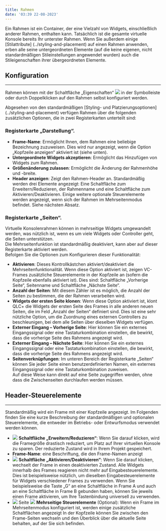 ```yaml
---
title: Rahmen
date: '03:39 22-08-2023'
---
```


Ein Rahmen ist ein Container, der eine Vielzahl von Widgets, einschließlich anderer Rahmen, enthalten kann. Tatsächlich ist die gesamte virtuelle Konsole bereits Ihr unterster Rahmen. Wenn Sie außerdem einige [Stilattribute] (../styling-and-placement) auf einen Rahmen anwenden, erben alle seine untergeordneten Elemente (auf die keine eigenen, nicht standardmäßigen Stileinstellungen angewendet wurden) auch die Stileigenschaften ihrer übergeordneten Elemente.

## Konfiguration
<hr>

Rahmen können mit der Schaltfläche „Eigenschaften“ ![](/basics/edit.png) in der Symbolleiste oder durch Doppelklicken auf den Rahmen selbst konfiguriert werden.  
  
Abgesehen von den standardmäßigen [Styling- und Platzierungsoptionen] (../styling-and-placement) verfügen Rahmen über die folgenden zusätzlichen Optionen, die in zwei Registerkarten unterteilt sind:  

### Registerkarte „Darstellung“.

* **Frame-Name**: Ermöglicht Ihnen, dem Rahmen eine beliebige Bezeichnung zuzuweisen. Dies wird nur angezeigt, wenn die Option „Kopfzeile anzeigen“ aktiviert ist (siehe unten).
* **Untergeordnete Widgets akzeptieren**: Ermöglicht das Hinzufügen von Widgets zum Rahmen.
* **Größenänderung zulassen**: Ermöglicht die Änderung der Rahmenhöhe und -breite.
* **Header anzeigen**: Zeigt den Rahmen-Header an. Standardmäßig werden drei Elemente angezeigt: Eine Schaltfläche zum Erweitern/Reduzieren, der Rahmenname und eine Schaltfläche zum Aktivieren/Deaktivieren. Einige weitere optionale Steuerelemente werden angezeigt, wenn sich der Rahmen im Mehrseitenmodus befindet. Siehe nächsten Absatz.

### Registerkarte „Seiten“.

Virtuelle Konsolenrahmen können in mehrseitige Widgets umgewandelt werden, was nützlich ist, wenn es um viele Widgets oder Controller geht, die Seiten unterstützen.  
Die Mehrseitenfunktion ist standardmäßig deaktiviert, kann aber auf dieser Registerkarte aktiviert werden.  
Befolgen Sie die Optionen zum Konfigurieren dieser Funktionalität:

* **Aktivieren**: Dieses Kontrollkästchen aktiviert/deaktiviert die Mehrseitenfunktionalität. Wenn diese Option aktiviert ist, zeigen VC-Frames zusätzliche Steuerelemente in der Kopfzeile an (sofern die Kopfzeile ebenfalls aktiviert ist). Dies sind: Schaltfläche „Vorherige Seite“, Seitenname und Schaltfläche „Nächste Seite“.
* **Anzahl der Seiten**: Mit diesem Zähler ist es möglich, die Anzahl der Seiten zu bestimmen, die der Rahmen verarbeiten wird.
* **Widgets der ersten Seite klonen**: Wenn diese Option aktiviert ist, klont QLC+ die Widgets der ersten Seite des Frames in alle anderen neuen Seiten, die im Feld „Anzahl der Seiten“ definiert sind. Dies ist eine sehr nützliche Option, um die Zuordnung eines externen Controllers zu beschleunigen, bei dem alle Seiten über dieselben Widgets verfügen.
* **Externer Eingang – Vorherige Seite**: Hier können Sie ein externes Eingangssignal oder eine Tastaturkombination einstellen, die bewirkt, dass die vorherige Seite des Rahmens angezeigt wird.
* **Externer Eingang – Nächste Seite**: Hier können Sie ein externes Eingangssignal oder eine Tastaturkombination einstellen, die bewirkt, dass die vorherige Seite des Rahmens angezeigt wird.
* **Seitenverknüpfungen**: Im unteren Bereich der Registerkarte „Seiten“ können Sie jeder Seite einen benutzerdefinierten Namen, ein externes Eingangssignal oder eine Tastaturkombination zuweisen.  
    Auf diese Weise kann direkt auf eine Seite zugegriffen werden, ohne dass die Zwischenseiten durchlaufen werden müssen.
    

## Header-Steuerelemente
<hr>

Standardmäßig wird ein Frame mit einer Kopfzeile angezeigt. Im Folgenden finden Sie eine kurze Beschreibung der standardmäßigen und optionalen Steuerelemente, die entweder im Betriebs- oder Entwurfsmodus verwendet werden können.

* ![](/basics/expand.png) **Schaltfläche „Erweitern/Reduzieren“**: Wenn Sie darauf klicken, wird die Framegröße drastisch reduziert, um Platz auf Ihrer virtuellen Konsole zu sparen. Der reduzierte Zustand wird in Ihrem Projekt gespeichert.
* **Frame-Name**: eine Beschriftung, die den Frame-Namen anzeigt
* ![](/basics/check.png) **Schaltfläche „Aktivieren/Deaktivieren“**: Wenn Sie darauf klicken, wechselt der Frame in einen deaktivierten Zustand. Alle Widgets innerhalb des Frames reagieren nicht mehr auf Eingabesteuerelemente.  
    Dies ist beispielsweise nützlich, um dieselben Eingabesteuerelemente für Widgets verschiedener Frames zu verwenden. Wenn Sie beispielsweise die Taste „G“ an eine Schaltfläche in Frame A und auch an eine Schaltfläche in Frame B gebunden haben, können Sie jeweils einen Frame aktivieren, um Ihre Tastenbindung universell zu verwenden.
* ![](/basics/back.png) Seite ![](/basics/forward.png) **Mehrseitige Steuerelemente** (Optional): Wenn ein Frame im Mehrseitenmodus konfiguriert ist, werden einige zusätzliche Schaltflächen angezeigt In der Kopfzeile können Sie zwischen den Frame-Seiten wechseln und den Überblick über die aktuelle Seite behalten, auf der Sie sich befinden.
